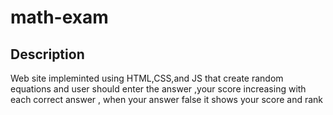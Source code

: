 # math-exam
## Description
Web site impleminted using HTML,CSS,and JS that create random equations and user should enter the answer  ,your score increasing with each correct answer , when your answer false it shows your score and rank 
